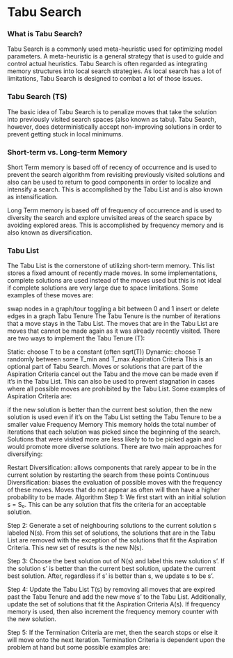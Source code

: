 # Tabu Search

### What is Tabu Search?
Tabu Search is a commonly used meta-heuristic used for optimizing model parameters. A meta-heuristic is a general strategy that is used to guide and control actual heuristics. Tabu Search is often regarded as integrating memory structures into local search strategies. As local search has a lot of limitations, Tabu Search is designed to combat a lot of those issues.

### Tabu Search (TS)
The basic idea of Tabu Search is to penalize moves that take the solution into previously visited search spaces (also known as tabu). Tabu Search, however, does deterministically accept non-improving solutions in order to prevent getting stuck in local minimums.

### Short-term vs. Long-term Memory
Short Term memory is based off of recency of occurrence and is used to prevent the search algorithm from revisiting previously visited solutions and also can be used to return to good components in order to localize and intensify a search. This is accomplished by the Tabu List and is also known as intensification.

Long Term memory is based off of frequency of occurrence and is used to diversity the search and explore unvisited areas of the search space by avoiding explored areas. This is accomplished by frequency memory and is also known as diversification.

### Tabu List
The Tabu List is the cornerstone of utilizing short-term memory. This list stores a fixed amount of recently made moves. In some implementations, complete solutions are used instead of the moves used but this is not ideal if complete solutions are very large due to space limitations. Some examples of these moves are:

swap nodes in a graph/tour
toggling a bit between 0 and 1
insert or delete edges in a graph
Tabu Tenure
The Tabu Tenure is the number of iterations that a move stays in the Tabu List. The moves that are in the Tabu List are moves that cannot be made again as it was already recently visited. There are two ways to implement the Tabu Tenure (T):

Static: choose T to be a constant (often sqrt(T))
Dynamic: choose T randomly between some T_min and T_max
Aspiration Criteria
This is an optional part of Tabu Search. Moves or solutions that are part of the Aspiration Criteria cancel out the Tabu and the move can be made even if it’s in the Tabu List. This can also be used to prevent stagnation in cases where all possible moves are prohibited by the Tabu List. Some examples of Aspiration Criteria are:

if the new solution is better than the current best solution, then the new solution is used even if it’s on the Tabu List
setting the Tabu Tenure to be a smaller value
Frequency Memory
This memory holds the total number of iterations that each solution was picked since the beginning of the search. Solutions that were visited more are less likely to to be picked again and would promote more diverse solutions. There are two main approaches for diversifying:

Restart Diversification: allows components that rarely appear to be in the current solution by restarting the search from these points
Continuous Diversification: biases the evaluation of possible moves with the frequency of these moves. Moves that do not appear as often will then have a higher probability to be made.
Algorithm
Step 1: We first start with an initial solution s = S₀. This can be any solution that fits the criteria for an acceptable solution.

Step 2: Generate a set of neighbouring solutions to the current solution s labeled N(s). From this set of solutions, the solutions that are in the Tabu List are removed with the exception of the solutions that fit the Aspiration Criteria. This new set of results is the new N(s).


Step 3: Choose the best solution out of N(s) and label this new solution s’. If the solution s’ is better than the current best solution, update the current best solution. After, regardless if s’ is better than s, we update s to be s’.

Step 4: Update the Tabu List T(s) by removing all moves that are expired past the Tabu Tenure and add the new move s’ to the Tabu List. Additionally, update the set of solutions that fit the Aspiration Criteria A(s). If frequency memory is used, then also increment the frequency memory counter with the new solution.

Step 5: If the Termination Criteria are met, then the search stops or else it will move onto the next iteration. Termination Criteria is dependent upon the problem at hand but some possible examples are:
